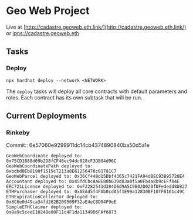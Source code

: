 # Geo Web Project

Live at [http://cadastre.geoweb.eth.link/](http://cadastre.geoweb.eth.link/) or [ipns://cadastre.geoweb.eth](ipns://cadastre.geoweb.eth)

## Tasks

### Deploy

```
npx hardhat deploy --network <NETWORK>
```

The `deploy` tasks will deploy all core contracts with default parameters and roles. Each contract has its own subtask that will be run.

## Current Deployments

### Rinkeby

Commit:: 6e57060e9299911dc14cb4374890840ba50d5a1e

```
GeoWebCoordinate deployed to: 0x75CD1B88d09b2D8fCF46ec94dc028cF3DB04d96C
GeoWebCoordinatePath deployed to: 0xbdbd0Eb8190f1519c7213a0E61256476c01781C7
GeoWebParcel deployed to: 0x36Cf448d15Dbf4365c7421FA94dBEC93B95720E4
Accountant deployed to: 0x45fdCbcAaBE80b630d83a0f5a0Fb4a8b9cEFf84E
ERC721License deployed to: 0xF2282541d384D6d9A5C9B02D020fDFededd8D827
ETHPurchaser deployed to: 0xAEAd5f4FAb0cdA5f1E99a12830BF10fF8101c49C
ETHExpirationCollector deployed to: 0x8C6e0d49ca34fd262B209509F32aE4eC8D04F9eE
SimpleETHClaimer deployed to: 0x8a9c5ceeE10248e00F11c4F1da11349D6FAf6873
```
